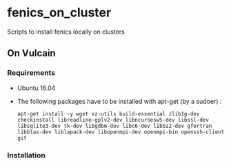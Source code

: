 # fenics_on_cluster
Scripts to install fenics locally on clusters

## On Vulcain
### Requirements
- Ubuntu 16.04
- The following packages have to be installed with apt-get (by a sudoer) :

  ```
  apt-get install -y wget xz-utils build-essential zlib1g-dev checkinstall libreadline-gplv2-dev libncursesw5-dev libssl-dev libsqlite3-dev tk-dev libgdbm-dev libc6-dev libbz2-dev gfortran libblas-dev liblapack-dev libopenmpi-dev openmpi-bin openssh-client git
  ```

### Installation
